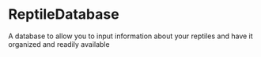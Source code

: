 # ReptileDatabase
A database to allow you to input information about your reptiles and have it organized and readily available  
